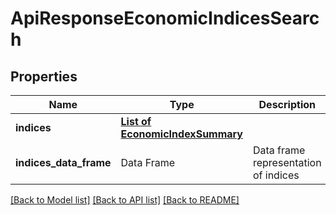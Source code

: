 # ApiResponseEconomicIndicesSearch

[//]: # (CLASS:IntrinioSDK::ApiResponseEconomicIndicesSearch)

[//]: # (KIND:object)

## Properties

[//]: # (START_DEFINITION)

Name | Type | Description
------------ | ------------- | -------------
**indices** | [**List of EconomicIndexSummary**](EconomicIndexSummary.md) |  &nbsp;
**indices_data_frame** | Data Frame | Data frame representation of indices

[//]: # (END_DEFINITION)


[//]: # (CONTAINED_CLASS:IntrinioSDK::EconomicIndexSummary)


[[Back to Model list]](../README.md#documentation-for-models) [[Back to API list]](../README.md#documentation-for-api-endpoints) [[Back to README]](../README.md)


